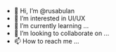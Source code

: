 - 👋 Hi, I’m @rusabulan
- 👀 I’m interested in UI/UX
- 🌱 I’m currently learning ...
- 💞️ I’m looking to collaborate on ...
- 📫 How to reach me ...

<!---
rusabulan/rusabulan is a ✨ special ✨ repository because its `README.md` (this file) appears on your GitHub profile.
You can click the Preview link to take a look at your changes.
--->
